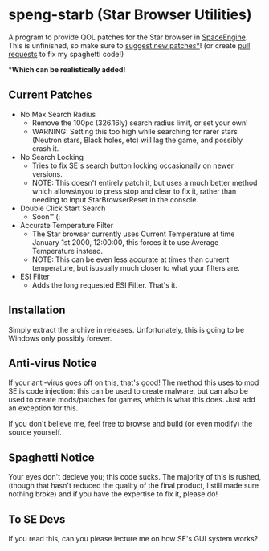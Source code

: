 # speng-starb (Star Browser Utilities)

A program to provide QOL patches for the Star browser in [SpaceEngine](https://spaceengine.org/). This is unfinished, so make sure to [suggest new patches*](https://github.com/Centri3/speng-elf/issues)! (or create [pull requests](https://github.com/Centri3/speng-elf/pulls) to fix my spaghetti code!)

***Which can be realistically added!**

## Current Patches

* No Max Search Radius
  * Remove the 100pc (326.16ly) search radius limit, or set your own!
  * WARNING: Setting this too high while searching for rarer stars (Neutron stars, Black holes, etc) will lag the game, and possibly crash it.
* No Search Locking
  * Tries to fix SE's search button locking occasionally on newer versions.
  * NOTE: This doesn't entirely patch it, but uses a much better method which allows\nyou to press stop and clear to fix it, rather than needing to input StarBrowserReset in the console.
* Double Click Start Search
  * Soon™️ (:
* Accurate Temperature Filter
  * The Star browser currently uses Current Temperature at time January 1st 2000, 12:00:00, this forces it to use Average Temperature instead.
  * NOTE: This can be even less accurate at times than current temperature, but isusually much closer to what your filters are.
* ESI Filter
  * Adds the long requested ESI Filter. That's it.

## Installation

Simply extract the archive in releases. Unfortunately, this is going to be Windows only possibly forever.

## Anti-virus Notice

If your anti-virus goes off on this, that's good! The method this uses to mod SE is code injection: this can be used to create malware, but can also be used to create mods/patches for games, which is what this does. Just add an exception for this.

If you don't believe me, feel free to browse and build (or even modify) the source yourself.

## Spaghetti Notice

Your eyes don't decieve you; this code sucks. The majority of this is rushed, (though that hasn't reduced the quality of the final product, I still made sure nothing broke) and if you have the expertise to fix it, please do!

## To SE Devs

If you read this, can you please lecture me on how SE's GUI system works?
